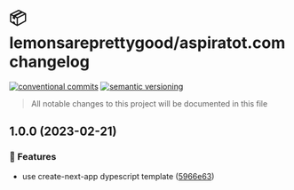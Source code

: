 # 📦 lemonsareprettygood/aspiratot.com changelog

[![conventional commits](https://img.shields.io/badge/conventional%20commits-1.0.0-yellow.svg)](https://conventionalcommits.org)
[![semantic versioning](https://img.shields.io/badge/semantic%20versioning-2.0.0-green.svg)](https://semver.org)

> All notable changes to this project will be documented in this file

## 1.0.0 (2023-02-21)


### 🍕 Features

* use create-next-app dypescript template ([5966e63](https://github.com/lemonsareprettygood/aspiratot.com/commit/5966e63adbfef79fbf2726c561a146459a931ef5))
